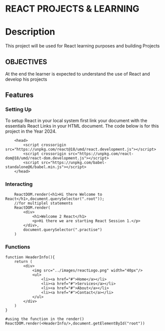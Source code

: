# REACT PROJECTS & LEARNING

# Description
This project will be used for React learning purposes and building Projects

## OBJECTIVES
At the end the learner is expected to understand the use of React and develop his projects

## Features

### Setting Up 
To setup React in your local system first link your document with the essentials React Links in  your HTML document.
The code below is for this project in the Year 2024.

```
    <head>
        <script crossorigin src="https://unpkg.com/react@18/umd/react.development.js"></script>
        <script crossorigin src="https://unpkg.com/react-dom@18/umd/react-dom.development.js"></script>
        <script src="https://unpkg.com/babel-standalone@6/babel.min.js"></script>
    </head>
```

### Interacting
```
    ReactDOM.render(<h1>Hi there Welcome to React</h1>,document.querySelector(".root"));
    //for multiplel statements
    ReactDOM.render(
        <div>
            <h1>Welcome 2 React</h1>
            <p>Hi there we are starting React Session 1.</p>
        </div>,
        document.querySelector(".practise")
    )
```

### Functions
```
function HeaderInfo(){
    return (
        <div>
            <img src="../images/reactLogo.png" width="40px"/>
            <ul>
                <li><a href="#">Home</a></li>
                <li><a href="#">Services</a></li>
                <li><a href="#">About</a></li>
                <li><a href="#">Contact</a></li>
            </ul>
        </div>
    )
}

#using the function in the render()
ReactDOM.render(<HeaderInfo/>,document.getElementById("root"))
```